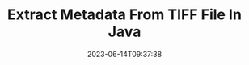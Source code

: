 ---
############################# Static ############################
layout: "auto-gen-metadata"
date: 2023-06-14T09:37:38
draft: false
otherformats: zip xltx xltm xlt xlsx xlsm xlsb xls wmf webp wav vsx vss vsdx vsd vdx vcr vcf ttf ttc torrent tif psd pptx pptm ppt ppsx ppsm pps potx potm pot png pdf otf otc odt ods msg mpt mpp mp3 mov jpg jpf jpeg jp2 heif heic gif flv epub eml emf dxf dwg dotx dotm dot docx docm doc djvu dicom dcm bmp avi asf mkv one otc djvu

############################# Head ############################
head_title: "Read & Extract Metadata of TIFF Files in Java Java Applications"
head_description: "Cross platform Java Java metadata menagement API to read and extract metadata information of TIFF files. Work with metadata standards XMP, EXIF, IPTC, ID3 etc."

############################# Header ############################
title: "Extract Metadata From TIFF File In Java"
description: "Read & Extract metadata information from a wide range of documents, images, audio & video formats using GroupDocs.Metadata for Java"
bg_image: "https://cms.admin.containerize.com/templates/aspose/App_Themes/V3/images/bg/header1.png"
bg_overlay: false
button:
    enable: true
    icon: "fas fa-arrow-down"
    label: "Download Free Trial"
    link: "https://downloads.groupdocs.com/metadata/java"

############################# SubMenu ############################
submenu:
    enable: true

    left:
        img_alt: "GroupDocs.Metadata for Java"
        image: "https://cms.admin.containerize.com/templates/groupdocs/images/product-logos/90x90-noborder/groupdocs-metadata-java.png"
        product: "GroupDocs.Metadata"
        platform: "Java"

    middle:
        button:

            # button loop
            - link: "https://apireference.groupdocs.com/metadata/java"
              text: "{submenu.content_middle.button_text_1}"

            # button loop
            - link: "https://github.com/groupdocs-metadata"
              text: "{submenu.content_middle.button_text_2}"

            # button loop
            - link: "https://products.groupdocs.app/metadata/family"
              text: "{submenu.content_middle.button_text_3}"

            # button loop
            - link: "https://purchase.groupdocs.com/pricing/metadata/java"
              text: "{submenu.content_middle.button_text_4}"

    right:
        link_download: "https://downloads.groupdocs.com/metadata"
        link_learn: "https://docs.groupdocs.com/metadata/java"
        link_buy: "https://purchase.groupdocs.com"

############################# About ############################
about:
    enable: true
    title: "About GroupDocs.Metadata for Java API"
    content: |
        [GroupDocs.Metadata for Java](/fr/metadata/java/) offers an advanced set of metadata management and manipulation features, allowing developers to easily read, edit, remove, search, compare, replace and export metadata information from images and document formats without using any external software. Extract metadata details from PDF, Word, Excel, PowerPoint, Outlook, OneNote, Visio, Project, AutoCAD, Archive and Multimedia file formats, and perform supported metadata operations with true flexibility.

############################# Steps ############################
steps:
    enable: true
    title_left: "Steps for TIFF Metadata Extraction in Java"
    content_left: |
        [GroupDocs.Metadata for Java](/fr/metadata/java/) makes it easy for Java developers to extract to read and extract metadata information from TIFF files from within their applications by implementing a few easy steps.
        
        * Load the TIFF with an instance of Metadata class.
        * Make up a predicate to examine all metadata properties.
        * Pass the predicate to the FindProperties method.
        * Iterate through the found properties.

    title_right: "System Requirements"
    content_right: |
        GroupDocs.Metadata for Java APIs are supported on all major platforms and operating systems. Before executing the code below, please make sure that you have the following prerequisites installed on your system.

        * Operating Systems: Microsoft Windows, Linux, MacOS
        * Development Environments: NetBeans, IntelliJ IDEA, Eclipse
        * Java Runtime Environment: J2SE 6.0 and above
        * Download the latest version of GroupDocs.Metadata for Java from [Maven](https://repository.groupdocs.com/webapp/#/artifacts/browse/tree/General/repo/com/groupdocs/groupdocs-metadata)
         
    code: |
        ```java    
        try (Metadata metadata = new Metadata("input.asf"))
        {
            if (metadata.getFileFormat() != FileFormat.Unknown && !metadata.getDocumentInfo().isEncrypted())
            {
                // Fetch all metadata properties that fall into a particular category
                IReadOnlyList properties = metadata.findProperties(new FallsIntoCategorySpecification(Tags.getContent()));
                System.out.println("The metadata properties describing some characteristics of the file content: title, keywords, language, etc.");
                for (MetadataProperty property : properties) 
                {
                    System.out.println(String.format("Property name: %s, Property value: %s", property.getName(), property.getValue()));
                }
            }
        }
        ```

############################# Demos ############################
demos:
    enable: true
    title: "Metadata Extraction Live Demos"
    content: |
       Retrieve metadata information of TIFF file right now by visiting [GroupDocs.Metadata Live Demos](https://products.groupdocs.app/metadata/family) website.
       The live demo has the following benefits.
        
############################# About Formats ############################
about_formats:
    enable: true

############################# More Formats ############################
more_formats:
    enable: true
    title: "Reading & Extracting Other File Formats"
    content: |
        Multi format documents and images metadata extraction API for Java. Retrieve metadata of some of the popular file formats as stated below.

############################# Back to top ###############################
back_to_top:
    enable: true
---